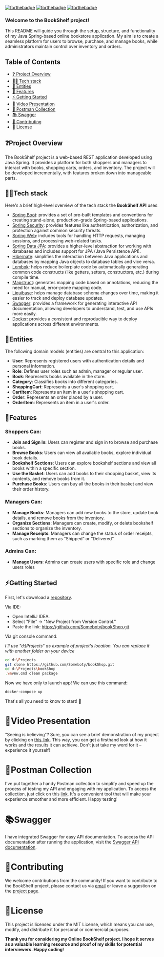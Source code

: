 [![forthebadge](https://forthebadge.com/images/badges/made-with-java.svg)](http://forthebadge.com)
[![forthebadge](https://forthebadge.com/images/badges/powered-by-responsibility.svg)](https://forthebadge.com)
[![forthebadge](https://forthebadge.com/images/badges/docker-container.svg)](https://forthebadge.com)

<h3>Welcome to the BookShelf project!</h3> This README will guide you through the setup, structure, and functionality of my Java Spring-based online bookstore application. My aim is to create a seamless platform for users to browse, purchase, and manage books, while administrators maintain control over inventory and orders.


## Table of Contents
* [❓ Project Overview <a name="project-overview"></a>](#project-overview-a-nameproject-overviewa)
* [👨‍💻 Tech stack](#tech-stack)
* [📝 Entities <a name="entities"></a>](#entities-a-nameentitiesa)
* [🔧 Features <a name="features"></a>](#features-a-namefeaturesa)
* [⚡️ Getting Started <a name="getting-started"></a>](#getting-started-a-namegetting-starteda)
* [🎥 Video Presentation <a name="presentation"></a>](#video-presentation)
* [📮 Postman Collection <a name="postman"></a>](#postman-collection)
* [📚 Swagger <a name="swagger"></a>](#swagger-a-nameswaggera)
* [🔨 Contributing <a name="contributing"></a>](#contributing-a-namecontributinga)
* [💼 License <a name="license"></a>](#license-a-namelicensea)

## ❓Project Overview <a name="project-overview"></a>

The BookShelf project is a web-based REST application developed using Java Spring. It provides a platform for both shoppers and managers to interact with books, shopping carts, orders, and inventory. The project will be developed incrementally, with features broken down into manageable parts.

## 👨‍💻Tech stack

Here's a brief high-level overview of the tech stack the **BookShelf API** uses:

- [Spring Boot](https://spring.io/projects/spring-boot): provides a set of pre-built templates and conventions for creating stand-alone, production-grade Spring-based applications.
- [Spring Security](https://docs.spring.io/spring-security/reference/index.html): provides features like authentication, authorization, and protection against common security threats.
- [Spring Web](https://spring.io/projects/spring-ws#overview): includes tools for handling HTTP requests, managing sessions, and processing web-related tasks.
- [Spring Data JPA](https://docs.spring.io/spring-data/jpa/docs/current/reference/html/): provides a higher-level abstraction for working with databases and includes support for JPA (Java Persistence API).
- [Hibernate](https://hibernate.org/): simplifies the interaction between Java applications and databases by mapping Java objects to database tables and vice versa.
- [Lombok](https://projectlombok.org/): helps reduce boilerplate code by automatically generating common code constructs (like getters, setters, constructors, etc.) during compile time.
- [Mapstruct](https://mapstruct.org/): generates mapping code based on annotations, reducing the need for manual, error-prone mapping code.
- [Liquibase](https://www.liquibase.org/): helps manage database schema changes over time, making it easier to track and deploy database updates.
- [Swagger](https://swagger.io/): provides a framework for generating interactive API documentation, allowing developers to understand, test, and use APIs more easily.
- [Docker](https://www.docker.com/): provides a consistent and reproducible way to deploy applications across different environments.

## 📝Entities <a name="entities"></a>

The following domain models (entities) are central to this application:

- **User**: Represents registered users with authentication details and personal information.
- **Role**: Defines user roles such as admin, manager or regular user.
- **Book**: Represents books available in the store.
- **Category**: Classifies books into different categories.
- **ShoppingCart**: Represents a user's shopping cart.
- **CartItem**: Represents an item in a user's shopping cart.
- **Order**: Represents an order placed by a user.
- **OrderItem**: Represents an item in a user's order.

##  🔧Features <a name="features"></a>
### Shoppers Can:

- **Join and Sign In**: Users can register and sign in to browse and purchase books.
- **Browse Books**: Users can view all available books, explore individual book details.
- **Bookshelf Sections**: Users can explore bookshelf sections and view all books within a specific section.
- **Use the Basket**: Users can add books to their shopping basket, view its contents, and remove books from it.
- **Purchase Books**: Users can buy all the books in their basket and view their order history.

### Managers Can:

- **Manage Books**: Managers can add new books to the store, update book details, and remove books from the inventory.
- **Organize Sections**: Managers can create, modify, or delete bookshelf sections to organize the inventory.
- **Manage Receipts**: Managers can change the status of order receipts, such as marking them as “Shipped” or “Delivered”.

### Admins Can:
- **Manage Users**: Admins can create users with specific role and change users roles

## ⚡️Getting Started <a name="getting-started"></a>

First, let's download a [repository](https://github.com/Someboty/bookShop).

Via IDE:
- Open IntelliJ IDEA.
- Select "File" -> "New Project from Version Control."
- Paste the link: https://github.com/Someboty/bookShop.git

Via git console command:

*I'll use "d:\Projects" as example of project's location. You can replace it with another folder on your device*

```bash
cd d:\Projects
git clone https://github.com/Someboty/bookShop.git
cd d:\Projects\bookShop
.\mvnw.cmd clean package
```
Now we have only to launch app! We can use this command:

```bash
docker-compose up
```
That's all you need to know to start! 🎉

# 🎥Video Presentation

"Seeing is believing"? Sure, you can see a brief demonstration of my project by clicking on [this link](https://www.loom.com/share/b35ea76355f54be680dbcad82d3f6360). This way, you can get a firsthand look at how it works and the results it can achieve. Don't just take my word for it – experience it yourself!

# 📮Postman Collection

I've put together a handy Postman collection to simplify and speed up the process of testing my API and engaging with my application. To access the collection, just click on this [link](https://github.com/Someboty/bookShop/blob/master/src/main/resources/book_app.postman_collection.json). It's a convenient tool that will make your experience smoother and more efficient. Happy testing!

# 📚Swagger <a name="swagger"></a>

I have integrated Swagger for easy API documentation. To access the API documentation after running the application, visit the [Swagger API documentation](http://localhost:8080/swagger-ui.html).

# 🔨Contributing <a name="contributing"></a>

We welcome contributions from the community! If you want to contribute to the BookShelf project, please contact us via [email](mailto:vladyslavihnatiuk@gmail.com) or leave a suggestion on the [project page](https://github.com/Someboty/bookShop). 

# 💼License <a name="license"></a>

This project is licensed under the MIT License, which means you can use, modify, and distribute it for personal or commercial purposes.

**Thank you for considering my Online BookShelf project. I hope it serves as a valuable learning resource and proof of my skills for potential interviewers. Happy coding!**
